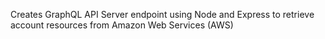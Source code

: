 Creates GraphQL API Server endpoint using Node and Express to retrieve account resources from Amazon Web Services (AWS)